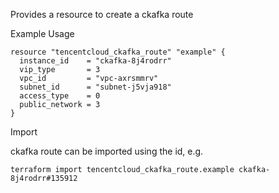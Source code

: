 Provides a resource to create a ckafka route

Example Usage

```hcl
resource "tencentcloud_ckafka_route" "example" {
  instance_id    = "ckafka-8j4rodrr"
  vip_type       = 3
  vpc_id         = "vpc-axrsmmrv"
  subnet_id      = "subnet-j5vja918"
  access_type    = 0
  public_network = 3
}
```

Import

ckafka route can be imported using the id, e.g.

```
terraform import tencentcloud_ckafka_route.example ckafka-8j4rodrr#135912
```
